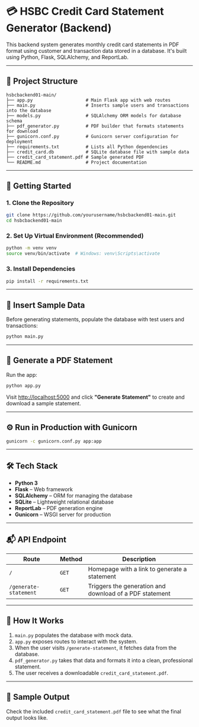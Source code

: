 
# 💳 HSBC Credit Card Statement Generator (Backend)

This backend system generates monthly credit card statements in PDF format using customer and transaction data stored in a database. It's built using Python, Flask, SQLAlchemy, and ReportLab.

---

## 📁 Project Structure

```
hsbcbackend01-main/
├── app.py                    # Main Flask app with web routes
├── main.py                   # Inserts sample users and transactions into the database
├── models.py                 # SQLAlchemy ORM models for database schema
├── pdf_generator.py          # PDF builder that formats statements for download
├── gunicorn.conf.py          # Gunicorn server configuration for deployment
├── requirements.txt          # Lists all Python dependencies
├── credit_card.db            # SQLite database file with sample data
├── credit_card_statement.pdf # Sample generated PDF
└── README.md                 # Project documentation
```

---

## 🚀 Getting Started

### 1. Clone the Repository
```bash
git clone https://github.com/yourusername/hsbcbackend01-main.git
cd hsbcbackend01-main
```

### 2. Set Up Virtual Environment (Recommended)
```bash
python -m venv venv
source venv/bin/activate  # Windows: venv\Scripts\activate
```

### 3. Install Dependencies
```bash
pip install -r requirements.txt
```

---

## 🧪 Insert Sample Data

Before generating statements, populate the database with test users and transactions:
```bash
python main.py
```

---

## 🧾 Generate a PDF Statement

Run the app:
```bash
python app.py
```

Visit [http://localhost:5000](http://localhost:5000) and click **"Generate Statement"** to create and download a sample statement.

---

## ⚙️ Run in Production with Gunicorn

```bash
gunicorn -c gunicorn.conf.py app:app
```

---

## 🛠️ Tech Stack

- **Python 3**
- **Flask** – Web framework
- **SQLAlchemy** – ORM for managing the database
- **SQLite** – Lightweight relational database
- **ReportLab** – PDF generation engine
- **Gunicorn** – WSGI server for production

---

## 📬 API Endpoint

| Route | Method | Description |
|-------|--------|-------------|
| `/` | `GET` | Homepage with a link to generate a statement |
| `/generate-statement` | `GET` | Triggers the generation and download of a PDF statement |

---

## 🧠 How It Works

1. `main.py` populates the database with mock data.
2. `app.py` exposes routes to interact with the system.
3. When the user visits `/generate-statement`, it fetches data from the database.
4. `pdf_generator.py` takes that data and formats it into a clean, professional statement.
5. The user receives a downloadable `credit_card_statement.pdf`.

---

## 📎 Sample Output

Check the included `credit_card_statement.pdf` file to see what the final output looks like.
